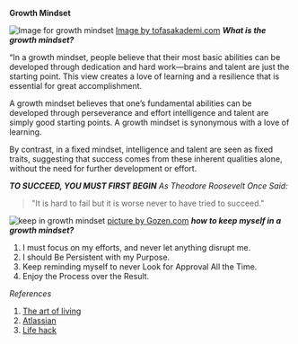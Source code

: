 **Growth Mindset**


![Image for growth mindset](https://tofasakademi.com/wp-content/uploads/2019/06/growth-mindset3.png)
[Image by tofasakademi.com](https://tofasakademi.com/)
***What is the growth mindset?***

“In a growth mindset, people believe that their most basic abilities can be developed through dedication and hard work—brains and talent are just the starting point. This view creates a love of learning and a resilience that is essential for great accomplishment.

A growth mindset believes that one’s fundamental abilities can be developed through perseverance and effort intelligence and talent are simply good starting points. A growth mindset is synonymous with a love of learning.

By contrast, in a fixed mindset, intelligence and talent are seen as fixed traits, suggesting that success comes from these inherent qualities alone, without the need for further development or effort.

***TO SUCCEED, YOU MUST FIRST BEGIN***
_As Theodore Roosevelt Once Said:_
> "It is hard to fail but it is worse never to have tried to succeed."

![keep in growth mindset](https://cdn.gozen.com/wp-content/uploads/2018/11/mindsetABCs.png)
[picture by Gozen.com](https://cdn.gozen.com/)
***how to keep myself in a growth mindset?***

1. I must focus on my efforts, and never let anything disrupt me.
2. I should Be Persistent with my Purpose.
3. Keep reminding myself to never Look for Approval All the Time.
4. Enjoy the Process over the Result.

_References_
1. [The art of living](https://theartofliving.com/growth-mindset-quotes/)
2. [Atlassian](https://www.atlassian.com/blog/inside-atlassian/growth-mindset)
3. [Life hack](https://www.lifehack.org/861739/17-ways-to-develop-a-growth-mindset)
